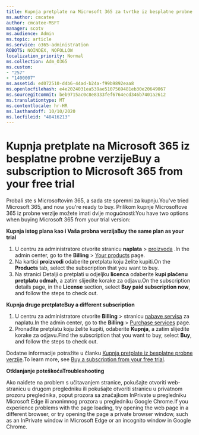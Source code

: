 ```yaml
---
title: Kupnja pretplate na Microsoft 365 za tvrtke iz besplatne probne verzije
ms.author: cmcatee
author: cmcatee-MSFT
manager: scotv
ms.audience: Admin
ms.topic: article
ms.service: o365-administration
ROBOTS: NOINDEX, NOFOLLOW
localization_priority: Normal
ms.collection: Adm_O365
ms.custom:
- "257"
- "1400007"
ms.assetid: ed072510-d4b6-44ad-b24a-f99b9892eaa8
ms.openlocfilehash: e4e2024031ea539ae5107569481eb30e20649067
ms.sourcegitcommit: beb9715ac0c8e8333fef6764ecd346b7401a2612
ms.translationtype: MT
ms.contentlocale: hr-HR
ms.lasthandoff: 10/10/2020
ms.locfileid: "48416213"
---
```

# <a name="buy-a-subscription-to-microsoft-365-from-your-free-trial"></a><span data-ttu-id="4d2a5-102">Kupnja pretplate na Microsoft 365 iz besplatne probne verzije</span><span class="sxs-lookup"><span data-stu-id="4d2a5-102">Buy a subscription to Microsoft 365 from your free trial</span></span>

<span data-ttu-id="4d2a5-103">Probali ste s Microsoftovim 365, a sada ste spremni za kupnju.</span><span class="sxs-lookup"><span data-stu-id="4d2a5-103">You've tried Microsoft 365, and now you're ready to buy.</span></span> <span data-ttu-id="4d2a5-104">Prilikom kupnje Microsoftove 365 iz probne verzije možete imati dvije mogućnosti:</span><span class="sxs-lookup"><span data-stu-id="4d2a5-104">You have two options when buying Microsoft 365 from your trial version:</span></span>
  
 <span data-ttu-id="4d2a5-105">**Kupnja istog plana kao i Vaša probna verzija**</span><span class="sxs-lookup"><span data-stu-id="4d2a5-105">**Buy the same plan as your trial**</span></span>
  
1. <span data-ttu-id="4d2a5-106">U centru za administratore otvorite stranicu **naplata** \> [proizvoda](https://go.microsoft.com/fwlink/p/?linkid=842054) .</span><span class="sxs-lookup"><span data-stu-id="4d2a5-106">In the admin center, go to the **Billing** \> [Your products](https://go.microsoft.com/fwlink/p/?linkid=842054) page.</span></span>
2. <span data-ttu-id="4d2a5-107">Na kartici **proizvodi** odaberite pretplatu koju želite kupiti.</span><span class="sxs-lookup"><span data-stu-id="4d2a5-107">On the **Products** tab, select the subscription that you want to buy.</span></span>
3. <span data-ttu-id="4d2a5-108">Na stranici Detalji o pretplati u odjeljku **licenca** odaberite **kupi plaćenu pretplatu odmah**, a zatim slijedite korake za odjavu.</span><span class="sxs-lookup"><span data-stu-id="4d2a5-108">On the subscription details page, in the **License** section, select **Buy paid subscription now**, and follow the steps to check out.</span></span>
 
<span data-ttu-id="4d2a5-109">**Kupnja druge pretplate**</span><span class="sxs-lookup"><span data-stu-id="4d2a5-109">**Buy a different subscription**</span></span>
  
1. <span data-ttu-id="4d2a5-110">U centru za administratore otvorite **Billing** \> stranicu [nabave servisa](https://go.microsoft.com/fwlink/p/?linkid=868433) za naplatu.</span><span class="sxs-lookup"><span data-stu-id="4d2a5-110">In the admin center, go to the **Billing** \> [Purchase services](https://go.microsoft.com/fwlink/p/?linkid=868433) page.</span></span>
2. <span data-ttu-id="4d2a5-111">Pronađite pretplatu koju želite kupiti, odaberite **Kupnja**, a zatim slijedite korake za odjavu.</span><span class="sxs-lookup"><span data-stu-id="4d2a5-111">Find the subscription that you want to buy, select **Buy**, and follow the steps to check out.</span></span>

<span data-ttu-id="4d2a5-112">Dodatne informacije potražite u članku [Kupnja pretplate iz besplatne probne verzije](https://docs.microsoft.com/microsoft-365/commerce/try-or-buy-microsoft-365#buy-a-subscription-from-your-free-trial).</span><span class="sxs-lookup"><span data-stu-id="4d2a5-112">To learn more, see [Buy a subscription from your free trial](https://docs.microsoft.com/microsoft-365/commerce/try-or-buy-microsoft-365#buy-a-subscription-from-your-free-trial).</span></span>

<span data-ttu-id="4d2a5-113">**Otklanjanje poteškoća**</span><span class="sxs-lookup"><span data-stu-id="4d2a5-113">**Troubleshooting**</span></span>

<span data-ttu-id="4d2a5-114">Ako naiđete na problem s učitavanjem stranice, pokušajte otvoriti web-stranicu u drugom pregledniku ili pokušajte otvoriti stranicu u privatnom prozoru preglednika, poput prozora sa značajkom InPrivate u pregledniku Microsoft Edge ili anonimnog prozora u pregledniku Google Chrome.</span><span class="sxs-lookup"><span data-stu-id="4d2a5-114">If you experience problems with the page loading, try opening the web page in a different browser, or try opening the page a private browser window, such as an InPrivate window in Microsoft Edge or an incognito window in Google Chrome.</span></span>